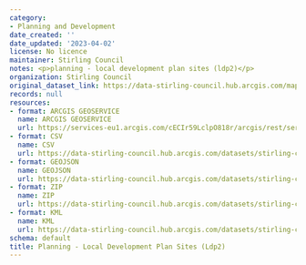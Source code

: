 ```yaml
---
category:
- Planning and Development
date_created: ''
date_updated: '2023-04-02'
license: No licence
maintainer: Stirling Council
notes: <p>planning - local development plan sites (ldp2)</p>
organization: Stirling Council
original_dataset_link: https://data-stirling-council.hub.arcgis.com/maps/stirling-council::planning-local-development-plan-sites-ldp2
records: null
resources:
- format: ARCGIS GEOSERVICE
  name: ARCGIS GEOSERVICE
  url: https://services-eu1.arcgis.com/cECIr59LclpO818r/arcgis/rest/services/planning_ldp_sites_ldp2/FeatureServer/9
- format: CSV
  name: CSV
  url: https://data-stirling-council.hub.arcgis.com/datasets/stirling-council::planning-local-development-plan-sites-ldp2.csv?outSR=%7B%22latestWkid%22%3A27700%2C%22wkid%22%3A27700%7D
- format: GEOJSON
  name: GEOJSON
  url: https://data-stirling-council.hub.arcgis.com/datasets/stirling-council::planning-local-development-plan-sites-ldp2.geojson?outSR=%7B%22latestWkid%22%3A27700%2C%22wkid%22%3A27700%7D
- format: ZIP
  name: ZIP
  url: https://data-stirling-council.hub.arcgis.com/datasets/stirling-council::planning-local-development-plan-sites-ldp2.zip?outSR=%7B%22latestWkid%22%3A27700%2C%22wkid%22%3A27700%7D
- format: KML
  name: KML
  url: https://data-stirling-council.hub.arcgis.com/datasets/stirling-council::planning-local-development-plan-sites-ldp2.kml?outSR=%7B%22latestWkid%22%3A27700%2C%22wkid%22%3A27700%7D
schema: default
title: Planning - Local Development Plan Sites (Ldp2)
---
```

